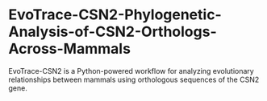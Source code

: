 # EvoTrace-CSN2-Phylogenetic-Analysis-of-CSN2-Orthologs-Across-Mammals
EvoTrace-CSN2 is a Python-powered workflow for analyzing evolutionary relationships between mammals using orthologous sequences of the CSN2 gene.
